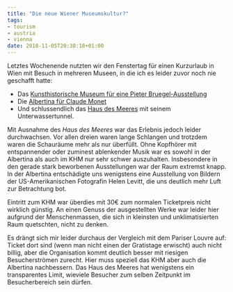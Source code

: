 ```yaml
---
title: "Die neue Wiener Museumskultur?"
tags:
- tourism
- austria
- vienna
date: 2018-11-05T20:38:18+01:00
---
```


Letztes Wochenende nutzten wir den Fenstertag für einen Kurzurlaub in Wien mit Besuch in mehreren Museen, in die ich es leider zuvor noch nie geschafft hatte:

* Das [Kunsthistorische Museum für eine Pieter Bruegel-Ausstellung](https://www.bruegel2018.at) 
* Die [Albertina für Claude Monet](https://www.albertina.at/en/exhibitions/monet/) 
* Und schlussendlich das [Haus des Meeres](https://www.haus-des-meeres.at/) mit seinem Unterwassertunnel.

Mit Ausnahme des *Haus des Meeres* war das Erlebnis jedoch leider durchwachsen. Vor allen dreien waren lange Schlangen und trotzdem waren die Schauräume mehr als nur überfüllt. Ohne Kopfhörer mit entspannender oder zuminest ablenkender Musik war es sowohl in der Albertina als auch im KHM nur sehr schwer auszuhalten. Insbesondere in den gerade stark beworbenen Ausstellungen war der Raum extremst knapp. In der Albertina entschädigte uns wenigstens eine Ausstellung von Bildern der US-Amerikanischen Fotografin Helen Levitt, die uns deutlich mehr Luft zur Betrachtung bot.

Eintritt zum KHM war überdies mit 30€ zum normalen Ticketpreis nicht wirklich günstig. An einen Genuss der ausgestellten Werke war leider hier aufgrund der Menschenmassen, die sich in kleinsten und unklimatisierten Raum quetschten, nicht zu denken.

Es drängt sich mir leider durchaus der Vergleich mit dem Pariser Louvre auf: Ticket dort sind (wenn man nicht einen der Gratistage erwischt) auch nicht billig, aber die Organisation kommt deutlich besser mit riesigen Besucherströmen zurecht. Hier muss speziell das KHM aber auch die Albertina nachbessern. Das Haus des Meeres hat wenigstens ein transparentes Limit, wieviele Besucher zum selben Zeitpunkt im Besucherbereich sein dürfen.